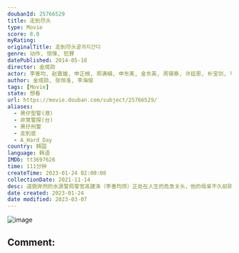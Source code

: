 ```yaml
---
doubanId: 25766529
title: 走到尽头
type: Movie
score: 8.0
myRating: 
originalTitle: 走到尽头끝까지간다
genre: 动作, 惊悚, 犯罪
datePublished: 2014-05-18
director: 金成勋
actor: 李善均, 赵震雄, 申正根, 郑满植, 申东美, 金东英, 周锡泰, 许廷恩, 朴宝剑, 李才元, 奇周峯, 南庆邑, 金海坤, 宋英奎, 李知勋, 李时宪, 张宥, 徐现宇, 张仁燮, 李胜浚, 白钟焕
author: 金成勋, 张恒准, 李海俊
tags: [Movie]
state: 想看
url: https://movie.douban.com/subject/25766529/
aliases:
  - 黑仔型警(港)
  - 非常警探(台)
  - 黑仔刑警
  - 走到底
  - A_Hard_Day
country: 韩国
language: 韩语
IMDb: tt3697626
time: 111分钟
createTime: 2023-01-24 02:00:08
collectionDate: 2021-11-14
desc: 道貌岸然的水源警局警官高建洙（李善均饰）正处在人生的危急关头，他的母亲不久前刚刚去世，警局方面因为和同事涉嫌受贿而被检察官调查，回家奔丧的路上速度过快又不慎撞死了人。高左右奔突，疲于奔命，最后以瞒天...
date created: 2023-01-24
date modified: 2023-03-07
---
```


![image](p2183957412.jpg)

Comment:
---
